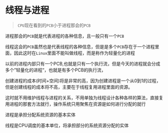 # 线程与进程
>`CPU`现在看到的`PCB`小于进程那会的`PCB`

进程那会的`PCB`就是代表进程的各种信息，且一般只有一个`PCB`

线程这会的`PCB`虽然也是代表线程的各种信息，但是是多个`PCB`存在于一个进程里面，因此这时在`Linux`里面不能叫做线程，而是称作为轻量化的进程

以前的进程内部只有一个PCB,也就是只有一个执行流，但是今天的进程就会分成多个”轻量化的进程“，也就是有多个PCB的执行流，

创建进程的成本(时间+空间)将是非常的高，因为创建进程是一个从0到1的过程，但是创建线程的成本将不高，主要在于线程复用进程里面的资源。

这时就不用维护线程与进程的关系，不用单独为线程设计各种各样的算法，直接复用进程的那套方法就行，操作系统只用聚焦在资源是如何进行分配的就行

进程是承担分配系统资源的基本实体

线程是CPU调度的基本单位，将承担部分的系统资源分配的实体
>
